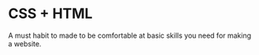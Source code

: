 # CSS + HTML 
 A must habit to made to be comfortable at basic skills you need  for making a website.
